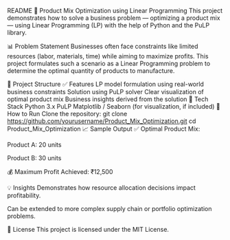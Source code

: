 README
🧠 Product Mix Optimization using Linear Programming
This project demonstrates how to solve a business problem — optimizing a product mix — using Linear Programming (LP) with the help of Python and the PuLP library.

📊 Problem Statement
Businesses often face constraints like limited resources (labor, materials, time) while aiming to maximize profits. This project formulates such a scenario as a Linear Programming problem to determine the optimal quantity of products to manufacture.

📁 Project Structure
✅ Features
LP model formulation using real-world business constraints
Solution using PuLP solver
Clear visualization of optimal product mix
Business insights derived from the solution
🔧 Tech Stack
Python 3.x
PuLP
Matplotlib / Seaborn (for visualization, if included)
📌 How to Run
Clone the repository:
git clone https://github.com/yourusername/Product_Mix_Optimization.git
cd Product_Mix_Optimization
📈 Sample Output
✅ Optimal Product Mix:

Product A: 20 units

Product B: 30 units

💰 Maximum Profit Achieved: ₹12,500

💡 Insights
Demonstrates how resource allocation decisions impact profitability.

Can be extended to more complex supply chain or portfolio optimization problems.

📜 License
This project is licensed under the MIT License.
